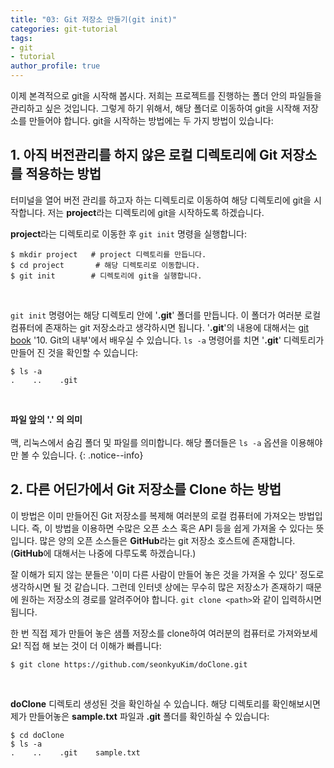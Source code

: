 ```yaml
---
title: "03: Git 저장소 만들기(git init)"
categories: git-tutorial
tags:
- git
- tutorial
author_profile: true
---
```



이제 본격적으로 git을 시작해 봅시다. 저희는 프로젝트를 진행하는 폴더 안의 파일들을 관리하고 싶은 것입니다. 그렇게 하기 위해서, 해당 폴더로 이동하여 git을 시작해 저장소를 만들어야 합니다. git을 시작하는 방법에는  두 가지 방법이 있습니다: 

## 1. 아직 버전관리를 하지 않은 로컬 디렉토리에 Git 저장소를 적용하는 방법


터미널을 열어 버전 관리를 하고자 하는 디렉토리로 이동하여 해당 디렉토리에 git을 시작합니다. 저는 **project**라는 디렉토리에 git을 시작하도록 하겠습니다.

**project**라는 디렉토리로 이동한 후 `git init` 명령을 실행합니다:

```shell
$ mkdir project   # project 디렉토리를 만듭니다.
$ cd project       # 해당 디렉토리로 이동합니다.
$ git init        # 디렉토리에 git을 실행합니다.
```
<br>

`git init` 명령어는 해당 디렉토리 안에 '**.git**' 폴더를 만듭니다. 이 폴더가 여러분 로컬 컴퓨터에 존재하는 git 저장소라고 생각하시면 됩니다. '**.git**'의 내용에 대해서는  [git book](https://git-scm.com/book/ko/v2) '10. Git의 내부'에서 배우실 수 있습니다. `ls -a` 명령어를 치면 '**.git**' 디렉토리가 만들어 진 것을 확인할 수 있습니다:

```shell
$ ls -a
.    ..    .git
```
<br>

**파일 앞의 '.' 의 의미**<br><br>맥, 리눅스에서 숨김 폴더 및 파일를 의미합니다. 해당 폴더들은 `ls -a` 옵션을 이용해야만 볼 수 있습니다.
{: .notice--info}


## 2. 다른 어딘가에서 Git 저장소를 Clone 하는 방법

이 방법은 이미 만들어진 Git 저장소를 복제해 여러분의 로컬 컴퓨터에 가져오는 방법입니다. 즉, 이 방법을 이용하면 수많은 오픈 소스 혹은 API 등을 쉽게 가져올 수 있다는 뜻입니다. 많은 양의 오픈 소스들은 **GitHub**라는 git 저장소 호스트에 존재합니다. (**GitHub**에 대해서는 나중에 다루도록 하겠습니다.)

잘 이해가 되지 않는 분들은 '이미 다른 사람이 만들어 놓은 것을 가져올 수 있다' 정도로 생각하시면 될 것 같습니다. 그런데 인터넷 상에는 무수히 많은 저장소가 존재하기 때문에 원하는 저장소의 경로를 알려주어야 합니다. `git clone <path>`와 같이 입력하시면 됩니다.

한 번 직접 제가 만들어 놓은 샘플 저장소를 clone하여 여러분의 컴퓨터로 가져와보세요! 직접 해 보는 것이 더 이해가 빠릅니다:

```shell
$ git clone https://github.com/seonkyuKim/doClone.git
```
<br>

**doClone** 디렉토리 생성된 것을 확인하실 수 있습니다. 해당 디렉토리를 확인해보시면 제가 만들어놓은 **sample.txt** 파일과 **.git** 폴더를 확인하실 수 있습니다:

```shell
$ cd doClone
$ ls -a
.    ..    .git    sample.txt
```

